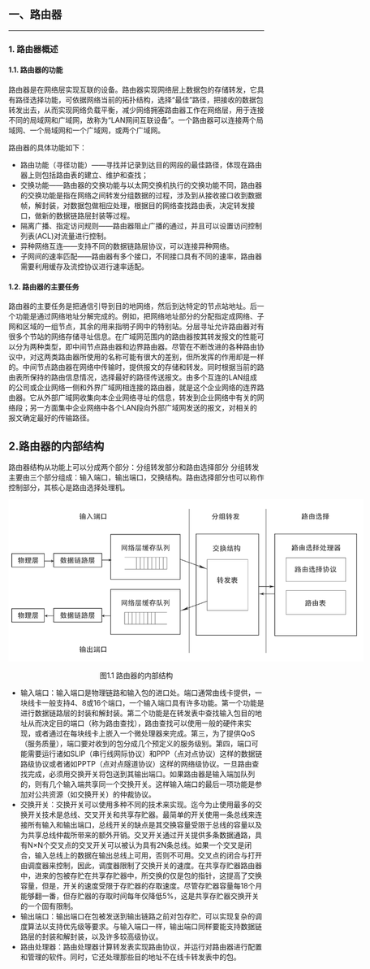 ## 一、路由器
---

### 1. 路由器概述

#### 1.1. 路由器的功能
路由器是在网络层实现互联的设备。路由器实现网络层上数据包的存储转发，它具有路径选择功能，可依据网络当前的拓扑结构，选择“最佳”路径，把接收的数据包转发出去，从而实现网络负载平衡，减少网络拥塞路由器工作在网络层，用于连接不同的局域网和广域网，故称为“LAN网间互联设备”。一个路由器可以连接两个局域网、一个局域网和一个广域网，或两个广域网。

路由器的具体功能如下：

- 路由功能（寻径功能）——寻找并记录到达目的网段的最佳路径，体现在路由器上则包括路由表的建立、维护和查找；
- 交换功能——路由器的交换功能与以太网交换机执行的交换功能不同，路由器的交换功能是指在网络之间转发分组数据的过程，涉及到从接收接口收到数据帧，解封装，对数据包做相应处理，根据目的网络查找路由表，决定转发接口，做新的数据链路层封装等过程。
- 隔离广播、指定访问规则——路由器阻止广播的通过，并且可以设置访问控制列表(ACL)对流量进行控制。
- 异种网络互连——支持不同的数据链路层协议，可以连接异种网络。
- 子网间的速率匹配——路由器有多个接口，不同接口具有不同的速率，路由器需要利用缓存及流控协议进行速率适配。

#### 1.2. 路由器的主要任务
路由器的主要任务是把通信引导到目的地网络，然后到达特定的节点站地址。后一个功能是通过网络地址分解完成的。例如，把网络地址部分的分配指定成网络、子网和区域的一组节点，其余的用来指明子网中的特别站。分层寻址允许路由器对有很多个节站的网络存储寻址信息。在广域网范围内的路由器按其转发报文的性能可以分为两种类型，即中间节点路由器和边界路由器。尽管在不断改进的各种路由协议中，对这两类路由器所使用的名称可能有很大的差别，但所发挥的作用却是一样的。中间节点路由器在网络中传输时，提供报文的存储和转发。同时根据当前的路由表所保持的路由信息情况，选择最好的路径传送报文。由多个互连的LAN组成的公司或企业网络一侧和外界广域网相连接的路由器，就是这个企业网络的连界路由器。它从外部广域网收集向本企业网络寻址的信息，转发到企业网络中有关的网络段；另一方面集中企业网络中各个LAN段向外部广域网发送的报文，对相关的报文确定最好的传输路径。


## 2.路由器的内部结构
路由器结构从功能上可以分成两个部分：分组转发部分和路由选择部分
分组转发主要由三个部分组成：输入端口，输出端口，交换结构。路由选择部分也可以称作控制部分，其核心是路由选择处理机。

<div align="center">
<img src="https://raw.githubusercontent.com/focus7eleven/TeamOfNetwork/master/Homework_1/src/router_cs/router.png" style="max-width:700px;"/>
<p>图1.1 路由器的内部结构</p>
</div>

- 输入端口：输入端口是物理链路和输入包的进口处。端口通常由线卡提供，一块线卡一般支持4、8或16个端口，一个输入端口具有许多功能。第一个功能是进行数据链路层的封装和解封装。第二个功能是在转发表中查找输入包目的地址从而决定目的端口（称为路由查找），路由查找可以使用一般的硬件来实现，或者通过在每块线卡上嵌入一个微处理器来完成。第三，为了提供QoS（服务质量），端口要对收到的包分成几个预定义的服务级别。第四，端口可能需要运行诸如SLIP（串行线网际协议）和PPP（点对点协议）这样的数据链路级协议或者诸如PPTP（点对点隧道协议）这样的网络级协议。一旦路由查找完成，必须用交换开关将包送到其输出端口。如果路由器是输入端加队列的，则有几个输入端共享同一个交换开关。这样输入端口的最后一项功能是参加对公共资源（如交换开关）的仲裁协议。
- 交换开关：交换开关可以使用多种不同的技术来实现。迄今为止使用最多的交换开关技术是总线、交叉开关和共享存贮器。最简单的开关使用一条总线来连接所有输入和输出端口，总线开关的缺点是其交换容量受限于总线的容量以及为共享总线仲裁所带来的额外开销。交叉开关通过开关提供多条数据通路，具有N×N个交叉点的交叉开关可以被认为具有2N条总线。如果一个交叉是闭合，输入总线上的数据在输出总线上可用，否则不可用。交叉点的闭合与打开由调度器来控制，因此，调度器限制了交换开关的速度。在共享存贮器路由器中，进来的包被存贮在共享存贮器中，所交换的仅是包的指针，这提高了交换容量，但是，开关的速度受限于存贮器的存取速度。尽管存贮器容量每18个月能够翻一番，但存贮器的存取时间每年仅降低5%，这是共享存贮器交换开关的一个固有限制。
- 输出端口：输出端口在包被发送到输出链路之前对包存贮，可以实现复杂的调度算法以支持优先级等要求。与输入端口一样，输出端口同样要能支持数据链路层的封装和解封装，以及许多较高级协议。
- 路由处理器：路由处理器计算转发表实现路由协议，并运行对路由器进行配置和管理的软件。同时，它还处理那些目的地址不在线卡转发表中的包。
